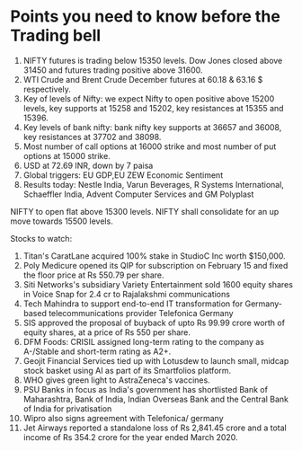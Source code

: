 # Points you need to know before the Trading bell
1. NIFTY futures is trading below 15350 levels. Dow Jones closed above 31450 and futures trading positive above 31600.
2. WTI Crude and Brent Crude December futures at 60.18 & 63.16 $ respectively. 
3. Key of levels of Nifty: we expect Nifty to open positive above 15200 levels, key supports at 15258 and 15202, key resistances at 15355 and 15396.
4. Key levels of bank nifty: bank nifty key supports at 36657 and 36008, key resistances at 37702 and 38098.
5. Most number of call options at 16000 strike and most number of put options at 15000 strike.
6. USD at 72.69 INR, down by 7 paisa
7. Global triggers: EU GDP,EU ZEW Economic Sentiment
8. Results today: Nestle India, Varun Beverages, R Systems International, Schaeffler India, Advent Computer Services and GM Polyplast

NIFTY to open flat above 15300 levels. NIFTY shall consolidate for an up move towards 15500 levels.

Stocks to watch:
1. Titan's CaratLane acquired 100% stake in StudioC Inc worth $150,000.
2. Poly Medicure opened its QIP for subscription on February 15 and fixed the floor price at Rs 550.79 per share.
3. Siti Networks's subsidiary Variety Entertainment sold 1600 equity shares in Voice Snap for 2.4 cr to Rajalakshmi communications
4. Tech Mahindra to support end-to-end IT transformation for Germany-based telecommunications provider Telefonica Germany
5. SIS approved the proposal of buyback of upto Rs 99.99 crore worth of equity shares, at a price of Rs 550 per share.
6. DFM Foods: CRISIL assigned long-term rating to the company as A-/Stable and short-term rating as A2+.
7. Geojit Financial Services tied up with Lotusdew to launch small, midcap stock basket using AI as part of its Smartfolios platform.
8. WHO gives green light to AstraZeneca's vaccines.
9. PSU Banks in focus as India's government has shortlisted Bank of Maharashtra, Bank of India, Indian Overseas Bank and the Central Bank of India for privatisation
10. Wipro also signs agreement with Telefonica/ germany
11. Jet Airways reported a standalone loss of Rs 2,841.45 crore and a total income of Rs 354.2 crore for the year ended March 2020.
